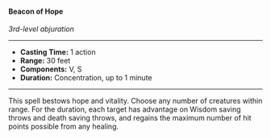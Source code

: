 #### Beacon of Hope
*3rd-level abjuration*
___
- **Casting Time:** 1 action
- **Range:** 30 feet
- **Components:** V, S
- **Duration:** Concentration, up to 1 minute
___
This spell bestows hope and vitality. Choose any number of creatures within range. For the duration, each target has advantage on Wisdom saving throws and death saving throws, and regains the maximum number of hit points possible from any healing.